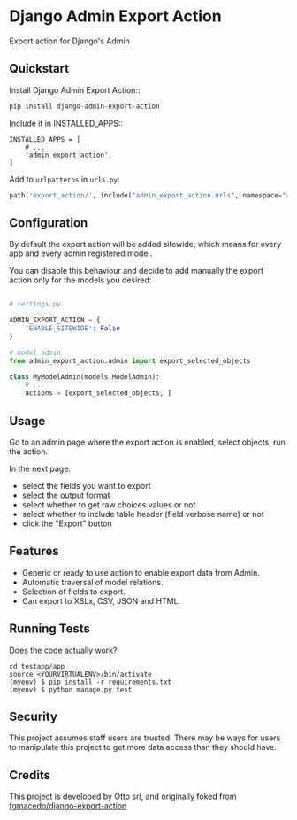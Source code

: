 # Django Admin Export Action

Export action for Django's Admin

## Quickstart

Install Django Admin Export Action::

``` python
pip install django-admin-export-action
```

Include it in INSTALLED_APPS::

```
INSTALLED_APPS = [
    # ...
    'admin_export_action',
]
```

Add to `urlpatterns` in `urls.py`:

``` python 
path('export_action/', include("admin_export_action.urls", namespace="admin_export_action")),
```

## Configuration

By default the export action will be added sitewide, which means for every app and every admin registered model.

You can disable this behaviour and decide to add manually the export action only for the models you desired:

``` python

# settings.py

ADMIN_EXPORT_ACTION = {
    'ENABLE_SITEWIDE': False
}

# model admin
from admin_export_action.admin import export_selected_objects

class MyModelAdmin(models.ModelAdmin):
    # ...
    actions = [export_selected_objects, ]

```

## Usage

Go to an admin page where the export action is enabled, select objects, run the action.

In the next page:
- select the fields you want to export
- select the output format
- select whether to get raw choices values or not
- select whether to include table header (field verbose name) or not
- click the "Export" button

## Features

* Generic or ready to use action to enable export data from Admin.
* Automatic traversal of model relations.
* Selection of fields to export.
* Can export to XSLx, CSV, JSON and HTML.

## Running Tests

Does the code actually work?

    cd testapp/app
    source <YOURVIRTUALENV>/bin/activate
    (myenv) $ pip install -r requirements.txt
    (myenv) $ python manage.py test


## Security

This project assumes staff users are trusted. There may be ways for users to manipulate this project to get more data access than they should have.

## Credits

This project is developed by Otto srl, and originally foked from [fgmacedo/django-export-action](https://github.com/fgmacedo/django-export-action)
